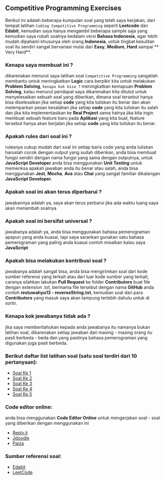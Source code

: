 ## Competitive Programming Exercises

Berikut ini adalah beberapa kumpulan soal yang telah saya kerjakan, dari tempat latihan `Coding Competitive Programming` seperti **Leetcode** dan **Edabit**, kemudian saya hanya mengambil beberapa sample saja yang kemudian saya rubah soalnya kedalam versi **Bahasa Indonesia**, agar lebih mudah dipahami khusunya oleh orang **Indonesia**, untuk tingkat kesulitan soal itu sendiri sangat bervariasi mulai dari **Easy**, **Medium**, **Hard** sampai ** Very Hard**.

### Kenapa saya membuat ini ?

dikarenakan menurut saya latihan soal `Competitive Programming` sangatlah membantu untuk meningkatkan **Logic** cara berpikir kita untuk melakukan **Problem Solving**, `kenapa kok bisa ?` meningkatkan kemapuan **Problem Solving**, kalau menurut pendapat saya dikarenakan kita ditutut untuk menyelesaikan sebuah soal yang diberikan, dimana soal tersebut hanya bisa diselesaikan jika setiap **code** yang kita tuliskan itu benar dan akan melemparkan pesan kesalahan jika setiap **code** yang kita tuliskan itu salah dan jika kita implementasikan ke **Real Project** sama halnya jika kita ingin membuat sebuah feature baru pada **Aplikasi** yang kita buat, feature tersebut hanya akan berjalan jika setiap **code** yang kita tuliskan itu benar.

### Apakah rules dari soal ini ?

rulesnya cukup mudah dari soal ini setiap baris code yang anda tuliskan haruslah cocok dengan output yang sudah diberikan, anda bisa membuat fungsi sendiri dengan nama fungsi yang sama dengan outputnya, untuk **JavaScript Developer** anda bisa menggunakan **Unit Testing** untuk memeriksa apakah jawaban anda itu benar atau salah, anda bisa menggunakan **Jest**, **Mocha**, **Ava** atau **Chai** yang sangat familiar dikalangan **JavaScript Developer**.

### Apakah soal ini akan terus diperbarui ?

jawabannya adalah ya, saya akan terus perbarui jika ada waktu luang saya akan menambah soalnya

### Apakah soal ini bersifat universal ?

jawabanya adalah ya, anda bisa menggunakan bahasa pemerograman apapun yang anda kuasai, tapi saya sarankan gunakan satu bahasa pemerograman yang paling anda kuasai contoh misalkan kalau saya **JavaScript**

### Apakah bisa melakukan kontribusi soal ?

jawabanya adalah sangat bisa, anda bisa mengirimkan soal dari kode sumber referensi yang terkait atau dari luar kode sumber yang terkait, caranya silahkan lakukan **Pull Request** ke folder **Contributors** buat file dengan extension .txt, berinama file tersebut dengan nama **GitHub** anda contoh **restuwahyu13 - reverseString.txt**, kemudian soal dari para **Contributors** yang masuk saya akan tampung terlebih  dahulu untuk di sortir.

### Kenapa kok jawabanya tidak ada ?

jika saya memberitahukan kepada anda jawabanya itu namanya bukan latihan soal, dikarenakan setiap jawaban dari masing - masing orang itu pasti berbeda - beda dan yang pastinya bahasa pemerograman yang digunakan juga pasti berbeda.

### Berikut daftar list latihan soal (satu soal terdiri dari 10 pertanyaan):

* [Soal Ke 1](https://github.com/restuwahyu13/competitive-programming/blob/master/Soal/Soal-ke-1.md)
* [Soal Ke 2](https://github.com/restuwahyu13/competitive-programming/blob/master/Soal/Soal-ke-2.md)
* [Soal Ke 3](https://github.com/restuwahyu13/competitive-programming/blob/master/Soal/Soal-ke-3.md)
* [Soal Ke 4](https://github.com/restuwahyu13/competitive-programming/blob/master/Soal/Soal-ke-4.md)
* [Soal Ke 5](https://github.com/restuwahyu13/competitive-programming/blob/master/Soal/Soal-ke-5.md)

### Code editor online:

anda bisa menggunakan **Code Editor Online** untuk mengerjakan soal - soal yang diberikan dengan menggunakan ini

* [Reply.it](https://repl.it/languages)
* [Jdoodle](https://www.jdoodle.com)
* [Paiza](https://paiza.io/en)

### Sumber referensi soal:

* [Edabit](https://edabit.com/)
* [LeetCode](https://leetcode.com/)
